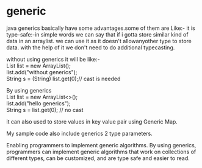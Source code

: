 # generic

 java generics basically have some advantages.some of them are Like:-
 it is type-safe:-in simple words we can say that if i gotta store similar kind of data in an arraylist.
 we can use it as it doesn't allowanyother type to store data.
 with the help of it we don't need to do additional typecasting.                                                    
 
 without using generics it will be like:-                                                                                                  
 List list = new ArrayList();                                                                                                              
 list.add("without generics");                                                                                                               
 String s = (String) list.get(0);// cast is needed                                                                                                                                                                                                                                
 
 By using generics                                                                                             
 List<String> list = new ArrayList<>();                                                                              
 list.add("hello generics");                                                                                                               
 String s = list.get(0);   // no cast

it can also used to store values in key value pair  using Generic Map.

 My sample code also include generics 2 type parameters.
 
 Enabling programmers to implement generic algorithms.
    By using generics, programmers can implement generic algorithms that work on collections of different types,
    can be customized, and are type safe and easier to read.
